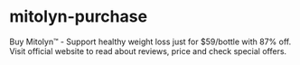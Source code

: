 # mitolyn-purchase
Buy Mitolyn™ - Support healthy weight loss just for $59/bottle with 87% off. Visit official website to read about reviews, price and check special offers.
